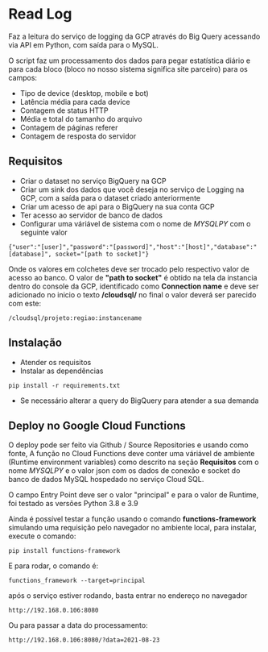 # Read Log
Faz a leitura do serviço de logging da GCP através do Big Query acessando via API em Python, com saída para o MySQL.

O script faz um processamento dos dados para pegar estatística diário e para cada bloco (bloco no nosso sistema significa site parceiro) para os campos:
- Tipo de device (desktop, mobile e bot)
- Latência média para cada device
- Contagem de status HTTP
- Média e total do tamanho do arquivo
- Contagem de páginas referer
- Contagem de resposta do servidor

## Requisitos

- Criar o dataset no serviço BigQuery na GCP
- Criar um sink dos dados que você deseja no serviço de Logging na GCP, com a saída para o dataset criado anteriormente
- Criar um acesso de api para o BigQuery na sua conta GCP
- Ter acesso ao servidor de banco de dados
- Configurar uma váriável de sistema com o nome de *MYSQLPY* com o seguinte valor
```
{"user":"[user]","password":"[password]","host":"[host]","database":"[database]", socket="[path to socket]"}
```
Onde os valores em colchetes deve ser trocado pelo respectivo valor de acesso ao banco. O valor de **"path to socket"** é obtido na tela da instancia dentro do console da GCP, identificado como **Connection name** e deve ser adicionado no inicio o texto **/cloudsql/**
no final o valor deverá ser parecido com este:
```
/cloudsql/projeto:regiao:instancename
```

## Instalação
- Atender os requisitos
- Instalar as dependências
```
pip install -r requirements.txt
```
- Se necessário alterar a query do BigQuery para atender a sua demanda

## Deploy no Google Cloud Functions

O deploy pode ser feito via Github / Source Repositories e usando como fonte, A função no Cloud Functions deve conter uma váriável de ambiente (Runtime environment variables) como descrito na seção **Requisitos** com o nome *MYSQLPY* e o valor json com os dados de conexão e socket do banco de dados MySQL hospedado no serviço Cloud SQL.

O campo Entry Point deve ser o valor "principal" e para o valor de Runtime, foi testado as versões Python 3.8 e 3.9

Ainda é possível testar a função usando o comando **functions-framework** simulando uma requisição pelo navegador no ambiente local, para instalar, execute o comando:
```
pip install functions-framework
```

E para rodar, o comando é:
```
functions_framework --target=principal
```
 após o serviço estiver rodando, basta entrar no endereço no navegador
```
http://192.168.0.106:8080
```
Ou para passar a data do processamento:
```
http://192.168.0.106:8080/?data=2021-08-23
```
